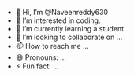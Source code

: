- 👋 Hi, I’m @Naveenreddy630
- 👀 I’m interested in coding.
- 🌱 I’m currently learning a student.
- 💞️ I’m looking to collaborate on ...
- 📫 How to reach me ...
- 😄 Pronouns: ...
- ⚡ Fun fact: ...

<!---
Naveenreddy630/Naveenreddy630 is a ✨ special ✨ repository because its `README.md` (this file) appears on your GitHub profile.
You can click the Preview link to take a look at your changes.
--->
